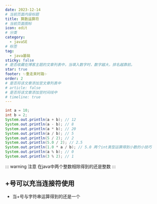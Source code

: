 ```yaml
---
date: 2023-12-14
# 当前页面内容标题
title: 算数运算符
# 当前页面图标
icon: edit
# 分类
category:
  - javaSE
# 标签
tag:
  - java基础
sticky: false
# 是否收藏在博客主题的文章列表中，当填入数字时，数字越大，排名越靠前。
star: true
footer: ✨重走来时路✨
order: 2
# 是否将该文章添加至文章列表中
# article: false
# 是否将该文章添加至时间线中
# timeline: true
---
```


``` java
int a = 10;
int b = 2;
System.out.println(a + b); // 12
System.out.println(a - b); // 8
System.out.println(a * b); // 20
System.out.println(a / b); // 5
System.out.println(5 / 2); // 2
System.out.println(5.0 / 2); // 2.5
System.out.println(1.0 * a / b); // 5.0 两个int类型运算得到小数的小技巧
System.out.println(a % b); // 0
System.out.println(3 % 2); // 1
```
::: warning 注意 
在java中两个整数相除得到的还是整数
:::

## +号可以充当连接符使用
- 当+号与字符串运算得到的还是一个